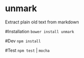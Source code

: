 # unmark
Extract plain old text from markdown

#Installation
`bower install unmark`

#Dev
`npm install`

#Test
`npm test` | `mocha`
